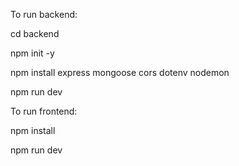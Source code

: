 To run backend:

cd backend

npm init -y

npm install express mongoose cors dotenv nodemon

npm run dev

To run frontend:

npm install

npm run dev

